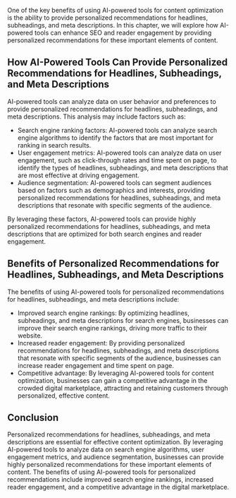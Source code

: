 
One of the key benefits of using AI-powered tools for content optimization is the ability to provide personalized recommendations for headlines, subheadings, and meta descriptions. In this chapter, we will explore how AI-powered tools can enhance SEO and reader engagement by providing personalized recommendations for these important elements of content.

How AI-Powered Tools Can Provide Personalized Recommendations for Headlines, Subheadings, and Meta Descriptions
---------------------------------------------------------------------------------------------------------------

AI-powered tools can analyze data on user behavior and preferences to provide personalized recommendations for headlines, subheadings, and meta descriptions. This analysis may include factors such as:

* Search engine ranking factors: AI-powered tools can analyze search engine algorithms to identify the factors that are most important for ranking in search results.
* User engagement metrics: AI-powered tools can analyze data on user engagement, such as click-through rates and time spent on page, to identify the types of headlines, subheadings, and meta descriptions that are most effective at driving engagement.
* Audience segmentation: AI-powered tools can segment audiences based on factors such as demographics and interests, providing personalized recommendations for headlines, subheadings, and meta descriptions that resonate with specific segments of the audience.

By leveraging these factors, AI-powered tools can provide highly personalized recommendations for headlines, subheadings, and meta descriptions that are optimized for both search engines and reader engagement.

Benefits of Personalized Recommendations for Headlines, Subheadings, and Meta Descriptions
------------------------------------------------------------------------------------------

The benefits of using AI-powered tools for personalized recommendations for headlines, subheadings, and meta descriptions include:

* Improved search engine rankings: By optimizing headlines, subheadings, and meta descriptions for search engines, businesses can improve their search engine rankings, driving more traffic to their website.
* Increased reader engagement: By providing personalized recommendations for headlines, subheadings, and meta descriptions that resonate with specific segments of the audience, businesses can increase reader engagement and time spent on page.
* Competitive advantage: By leveraging AI-powered tools for content optimization, businesses can gain a competitive advantage in the crowded digital marketplace, attracting and retaining customers through personalized, effective content.

Conclusion
----------

Personalized recommendations for headlines, subheadings, and meta descriptions are essential for effective content optimization. By leveraging AI-powered tools to analyze data on search engine algorithms, user engagement metrics, and audience segmentation, businesses can provide highly personalized recommendations for these important elements of content. The benefits of using AI-powered tools for personalized recommendations include improved search engine rankings, increased reader engagement, and a competitive advantage in the digital marketplace.
